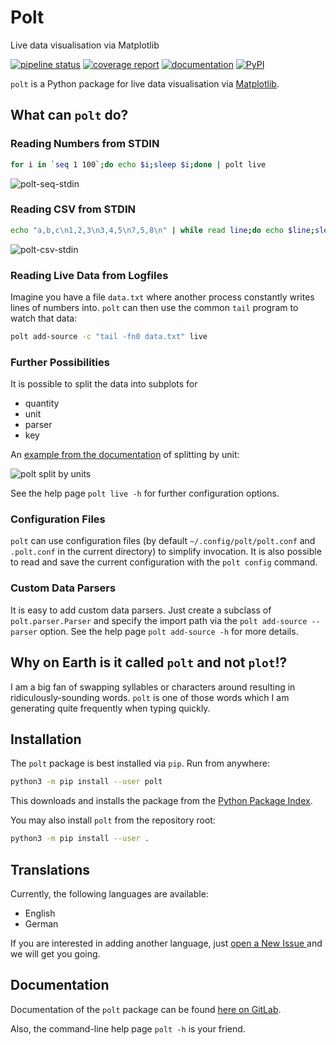 # Polt

Live data visualisation via Matplotlib

[![pipeline status](https://gitlab.com/nobodyinperson/python3-polt/badges/master/pipeline.svg)](https://gitlab.com/nobodyinperson/python3-polt/commits/master)
[![coverage report](https://gitlab.com/nobodyinperson/python3-polt/badges/master/coverage.svg)](https://nobodyinperson.gitlab.io/python3-polt/coverage-report/)
[![documentation](https://img.shields.io/badge/docs-sphinx-brightgreen.svg)](https://nobodyinperson.gitlab.io/python3-polt/)
[![PyPI](https://badge.fury.io/py/polt.svg)](https://badge.fury.io/py/polt)

`polt` is a Python package for live data visualisation via
[Matplotlib](https://matplotlib.org/).

## What can `polt` do?

### Reading Numbers from STDIN

```bash
for i in `seq 1 100`;do echo $i;sleep $i;done | polt live
```

![polt-seq-stdin](https://gitlab.com/nobodyinperson/python3-polt/uploads/b9dffbde872a766c67813dc0257907a1/polt-stdin.png)

### Reading CSV from STDIN

```bash
echo "a,b,c\n1,2,3\n3,4,5\n7,5,8\n" | while read line;do echo $line;sleep 1;done | polt add-source -p CsvParser live
```

![polt-csv-stdin](https://gitlab.com/nobodyinperson/python3-polt/uploads/87522867f0abe42d686d0eb3ec46d139/Bildschirmfoto_2018-12-27_14-36-51.png)

### Reading Live Data from Logfiles

Imagine you have a file `data.txt` where another process constantly writes
lines of numbers into. `polt` can then use the common `tail` program to watch
that data:

```bash
polt add-source -c "tail -fn0 data.txt" live
```

### Further Possibilities

It is possible to split the data into subplots for

- quantity
- unit
- parser
- key

An [example from the documentation](https://nobodyinperson.gitlab.io/python3-polt/) of splitting by unit:

![polt split by units](https://gitlab.com/nobodyinperson/python3-polt/raw/fd2dacc263c96747ac364ef97437a8c9de41d3a5/docs/source/images/polt-live-5-constant-quantities-by-unit.png?inline=false)

See the help page `polt live -h` for further configuration options.

### Configuration Files

`polt` can use configuration files (by default `~/.config/polt/polt.conf` and
`.polt.conf` in the current directory) to simplify invocation. It is also
possible to read and save the current configuration with the `polt config`
command.

### Custom Data Parsers

It is easy to add custom data parsers. Just create a subclass of
`polt.parser.Parser` and specify the import path via the
`polt add-source --parser` option. See the help page
`polt add-source -h` for more details.

## Why on Earth is it called `polt` and not `plot`!?

I am a big fan of swapping syllables or characters around resulting in
ridiculously-sounding words. `polt` is one of those words which I am generating
quite frequently when typing quickly.

## Installation

The `polt` package is best installed via `pip`. Run from anywhere:

```bash
python3 -m pip install --user polt
```

This downloads and installs the package from the [Python Package
Index](https://pypi.org).

You may also install `polt` from the repository root:

```bash
python3 -m pip install --user .
```

## Translations

Currently, the following languages are available:

- English
- German

If you are interested in adding another language, just [open a New Issue
](https://gitlab.com/nobodyinperson/python3-polt/issues/new) and we will get
you going.

## Documentation

Documentation of the `polt` package can be found [here on
GitLab](https://nobodyinperson.gitlab.io/python3-polt/).

Also, the command-line help page `polt -h` is your friend.
